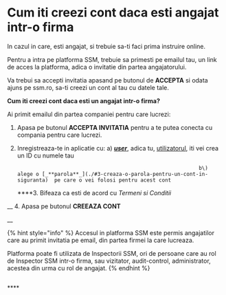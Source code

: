 # Cum iti creezi cont daca esti angajat intr-o firma

In cazul in care, esti angajat, si trebuie sa-ti faci prima instruire online.

Pentru a  intra pe platforma SSM, trebuie sa primesti pe emailul tau, un link de acces la platforma, adica o invitatie din partea angajatorului.

Va trebui sa accepti invitatia apasand pe butonul de **ACCEPTA** si odata ajuns pe ssm.ro, sa-ti creezi un cont al tau cu datele tale.

**Cum iti creezi cont daca esti un angajat intr-o firma?** 

Ai primit emailul din partea companiei pentru care lucrezi:

1. Apasa pe butonul **ACCEPTA INVITATIA** pentru a te putea conecta cu compania pentru care lucrezi.
2. Inregistreaza-te in aplicatie cu:  a\) [_**user**_](./#3-utilizator-si-parola-pentru-un-cont-in-siguranta), adica tu, [utilizatorul](./#3-utilizator-si-parola-pentru-un-cont-in-siguranta), iti vei crea un ID cu numele tau

                                                                  b\) alege o [_**parola**_](./#3-creaza-o-parola-pentru-un-cont-in-siguranta)  pe care o vei folosi pentru acest cont

    ****3. Bifeaza ca esti de acord cu _Termeni si Conditii_

  __  4. Apasa pe butonul  **CREEAZA CONT**

 __

{% hint style="info" %}
Accesul in platforma SSM este permis angajatilor care au primit invitatia pe email, din partea firmei la care lucreaza.

Platforma poate fi utilizata de  Inspectorii SSM, ori de persoane care au rol de Inspector SSM intr-o firma, sau vizitator, audit-control, administrator, acestea din urma cu rol de angajat.
{% endhint %}



##  

   

\*\*\*\*


